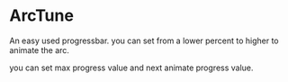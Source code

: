ArcTune
====
An easy used progressbar. you can set from a lower percent to higher to animate the arc.

you can set max progress value and next animate progress value.


